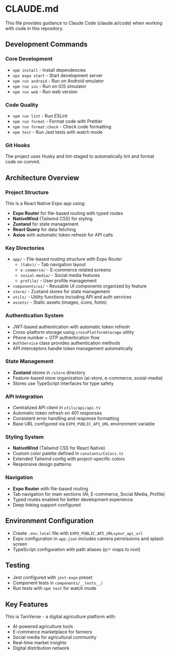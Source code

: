 # CLAUDE.md

This file provides guidance to Claude Code (claude.ai/code) when working with code in this repository.

## Development Commands

### Core Development
- `npm install` - Install dependencies
- `npx expo start` - Start development server
- `npm run android` - Run on Android emulator
- `npm run ios` - Run on iOS simulator
- `npm run web` - Run web version

### Code Quality
- `npm run lint` - Run ESLint
- `npm run format` - Format code with Prettier
- `npm run format:check` - Check code formatting
- `npm test` - Run Jest tests with watch mode

### Git Hooks
The project uses Husky and lint-staged to automatically lint and format code on commit.

## Architecture Overview

### Project Structure
This is a React Native Expo app using:
- **Expo Router** for file-based routing with typed routes
- **NativeWind** (Tailwind CSS) for styling
- **Zustand** for state management
- **React Query** for data fetching
- **Axios** with automatic token refresh for API calls

### Key Directories
- `app/` - File-based routing structure with Expo Router
  - `(tabs)/` - Tab navigation layout
  - `e-commerce/` - E-commerce related screens
  - `sosial-media/` - Social media features
  - `profile/` - User profile management
- `components/ui/` - Reusable UI components organized by feature
- `store/` - Zustand stores for state management
- `utils/` - Utility functions including API and auth services
- `assets/` - Static assets (images, icons, fonts)

### Authentication System
- JWT-based authentication with automatic token refresh
- Cross-platform storage using `crossPlatformStorage` utility
- Phone number + OTP authentication flow
- `AuthService` class provides authentication methods
- API interceptors handle token management automatically

### State Management
- **Zustand** stores in `/store` directory
- Feature-based store organization (ai-store, e-commerce, sosial-media)
- Stores use TypeScript interfaces for type safety

### API Integration
- Centralized API client in `utils/api/api.ts`
- Automatic token refresh on 401 responses
- Consistent error handling and response formatting
- Base URL configured via `EXPO_PUBLIC_API_URL` environment variable

### Styling System
- **NativeWind** (Tailwind CSS for React Native)
- Custom color palette defined in `constants/Colors.ts`
- Extended Tailwind config with project-specific colors
- Responsive design patterns

### Navigation
- **Expo Router** with file-based routing
- Tab navigation for main sections (AI, E-commerce, Social Media, Profile)
- Typed routes enabled for better development experience
- Deep linking support configured

## Environment Configuration
- Create `.env.local` file with `EXPO_PUBLIC_API_URL=your_api_url`
- Expo configuration in `app.json` includes camera permissions and splash screen
- TypeScript configuration with path aliases (`@/*` maps to root)

## Testing
- Jest configured with `jest-expo` preset
- Component tests in `components/__tests__/`
- Run tests with `npm test` for watch mode

## Key Features
This is TaniVerse - a digital agriculture platform with:
- AI-powered agriculture tools
- E-commerce marketplace for farmers
- Social media for agricultural community
- Real-time market insights
- Digital distribution network